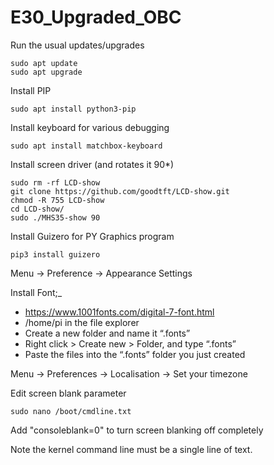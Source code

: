 # E30_Upgraded_OBC
Run the usual updates/upgrades
```
sudo apt update
sudo apt upgrade
```
Install PIP
```
sudo apt install python3-pip
```
Install keyboard for various debugging
```
sudo apt install matchbox-keyboard
```
Install screen driver (and rotates it 90*)
```
sudo rm -rf LCD-show
git clone https://github.com/goodtft/LCD-show.git
chmod -R 755 LCD-show
cd LCD-show/
sudo ./MHS35-show 90
```
Install Guizero for PY Graphics program
```
pip3 install guizero
```

Menu -> Preference -> Appearance Settings

Install Font;_
* https://www.1001fonts.com/digital-7-font.html
* /home/pi in the file explorer
* Create a new folder and name it “.fonts”
* Right click > Create new > Folder, and type “.fonts”
* Paste the files into the “.fonts” folder you just created

Menu -> Preferences -> Localisation -> Set your timezone


Edit screen blank parameter
```
sudo nano /boot/cmdline.txt
```
Add "consoleblank=0" to turn screen blanking off completely

Note the kernel command line must be a single line of text.

